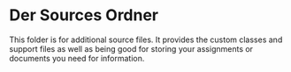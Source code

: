 # Der Sources Ordner

This folder is for additional source files. It provides the custom classes and support files as well as being good for storing your assignments or
documents you need for information.